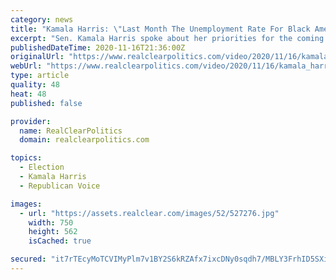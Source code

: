```yaml
---
category: news
title: "Kamala Harris: \"Last Month The Unemployment Rate For Black Americans Was Almost Twice The Rate Of Others\""
excerpt: "Sen. Kamala Harris spoke about her priorities for the coming months of transition during a brief appearance Monday in Delaware: KAMALA HARRIS: Good afternoon. President-elect Biden and I just met with some of our nation's business and union leaders."
publishedDateTime: 2020-11-16T21:36:00Z
originalUrl: "https://www.realclearpolitics.com/video/2020/11/16/kamala_harris_last_month_the_unemployment_rate_for_black_americans_was_almost_twice_the_rate_of_others.html"
webUrl: "https://www.realclearpolitics.com/video/2020/11/16/kamala_harris_last_month_the_unemployment_rate_for_black_americans_was_almost_twice_the_rate_of_others.html"
type: article
quality: 48
heat: 48
published: false

provider:
  name: RealClearPolitics
  domain: realclearpolitics.com

topics:
  - Election
  - Kamala Harris
  - Republican Voice

images:
  - url: "https://assets.realclear.com/images/52/527276.jpg"
    width: 750
    height: 562
    isCached: true

secured: "it7rTEcyMoTCVIMyPlm7v1BY2S6kRZAfx7ixcDNy0sqdh7/MBLY3FrhID5SXiwkCBOvGt9P9oXptDLX9w4AYzwpFqez6KaNXn2tjxd70kKbGF6oci9MTcjCd9IRu4daAj+A1fxPBwaG3QmhftI3e2vKrFlxJlfRDorpF69wlq/iLC24xIuW1ga2eF84e6J+xgP7OhQEFovz49VlipYcqe1LYwqNgu2sNccEcssmj+RJ/fW1eyZeOsbTlH4hKRib/eK+vxILbZOxlrBYSRe9MlYVRaSB6N2lQQ0LvhdWi6D+JU/cG3WNLDX+k6XIGN7iPBSiffolWzF0DQIfQizZstyRuZNGeb4+xqObFaVI7sdo=;6cqMudkYGx3oOx9gVck2gg=="
---
```


